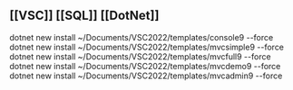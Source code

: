 ## [[VSC]] [[SQL]] [[DotNet]] 

dotnet new install ~/Documents/VSC2022/templates/console9 --force
dotnet new install ~/Documents/VSC2022/templates/mvcsimple9 --force
dotnet new install ~/Documents/VSC2022/templates/mvcfull9 --force
dotnet new install ~/Documents/VSC2022/templates/mvcdemo9 --force
dotnet new install ~/Documents/VSC2022/templates/mvcadmin9 --force
